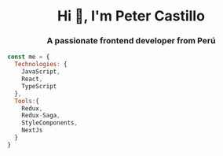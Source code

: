<h1 align="center">Hi 👋, I'm Peter Castillo</h1>
<h3 align="center">A passionate frontend developer from Perú</h3>

```js
const me = {
  Technologies: {
    JavaScript,
    React,
    TypeScript
  },
  Tools:{
    Redux,
    Redux-Saga,
    StyleComponents,
    NextJs
  }
}
```
